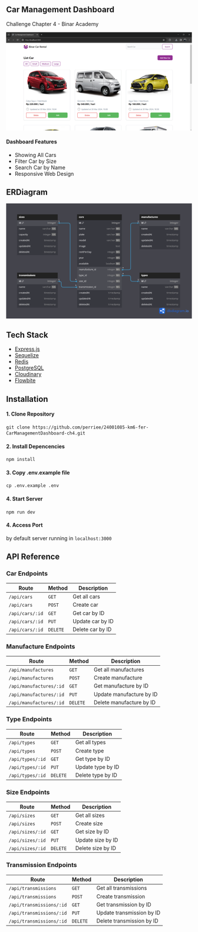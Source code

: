 ## Car Management Dashboard

Challenge Chapter 4 - Binar Academy

![dashboard](public/images/dashboard.png)

#### Dashboard Features
- Showing All Cars
- Filter Car by Size
- Search Car by Name
- Responsive Web Design

## ERDiagram

![db diagram](public/images/ERD-Challenge-Chapter4.png)

## Tech Stack
- [Express.js](https://expressjs.com)
- [Sequelize](https://sequelize.org/)
- [Redis](https://redis.io/docs/)
- [PostgreSQL](https://www.postgresql.org/)
- [Cloudinary](https://cloudinary.com/)
- [Flowbite](https://flowbite.com/)

## Installation

#### 1. Clone Repository

```
git clone https://github.com/perriee/24001085-km6-fer-CarManagementDashboard-ch4.git
```

#### 2. Install Depencencies

```
npm install
```

#### 3. Copy .env.example file

```
cp .env.example .env
```

#### 4. Start Server

```
npm run dev
```

#### 4. Access Port

by default server running in `localhost:3000`

## API Reference

### Car Endpoints

| Route           | Method   | Description      |
| --------------- | -------- | ---------------- |
| `/api/cars`     | `GET`    | Get all cars     |
| `/api/cars`     | `POST`   | Create car       |
| `/api/cars/:id` | `GET`    | Get car by ID    |
| `/api/cars/:id` | `PUT`    | Update car by ID |
| `/api/cars/:id` | `DELETE` | Delete car by ID |

### Manufacture Endpoints

| Route                   | Method   | Description              |
| ----------------------- | -------- | ------------------------ |
| `/api/manufactures`     | `GET`    | Get all manufactures     |
| `/api/manufactures`     | `POST`   | Create manufacture       |
| `/api/manufactures/:id` | `GET`    | Get manufacture by ID    |
| `/api/manufactures/:id` | `PUT`    | Update manufacture by ID |
| `/api/manufactures/:id` | `DELETE` | Delete manufacture by ID |

### Type Endpoints

| Route            | Method   | Description       |
| ---------------- | -------- | ----------------- |
| `/api/types`     | `GET`    | Get all types     |
| `/api/types`     | `POST`   | Create type       |
| `/api/types/:id` | `GET`    | Get type by ID    |
| `/api/types/:id` | `PUT`    | Update type by ID |
| `/api/types/:id` | `DELETE` | Delete type by ID |

### Size Endpoints

| Route            | Method   | Description       |
| ---------------- | -------- | ----------------- |
| `/api/sizes`     | `GET`    | Get all sizes     |
| `/api/sizes`     | `POST`   | Create size       |
| `/api/sizes/:id` | `GET`    | Get size by ID    |
| `/api/sizes/:id` | `PUT`    | Update size by ID |
| `/api/sizes/:id` | `DELETE` | Delete size by ID |

### Transmission Endpoints

| Route                    | Method   | Description               |
| ------------------------ | -------- | ------------------------- |
| `/api/transmissions`     | `GET`    | Get all transmissions     |
| `/api/transmissions`     | `POST`   | Create transmission       |
| `/api/transmissions/:id` | `GET`    | Get transmission by ID    |
| `/api/transmissions/:id` | `PUT`    | Update transmission by ID |
| `/api/transmissions/:id` | `DELETE` | Delete transmission by ID |

